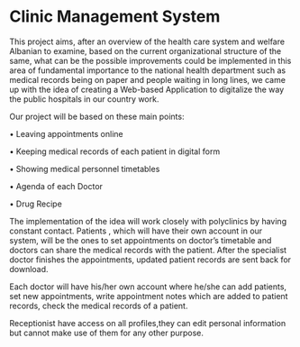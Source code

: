 # Clinic Management System
This project aims, after an overview of the health care system and welfare Albanian to examine,
based on the current organizational structure of the same, what can be the possible
improvements could be implemented in this area of fundamental importance to the national health department such as medical records being on paper and people waiting in long lines, we came up with the idea of creating a Web-based Application to digitalize the way the public hospitals in our country work.

Our project will be based on these main points:

•	Leaving appointments online

•	Keeping medical records of each patient in digital form

•	Showing medical personnel timetables

• Agenda of each Doctor

• Drug Recipe

The implementation of the idea will work closely with polyclinics by having constant contact. Patients , which will have their own account in our system, will be the ones to set appointments on doctor’s timetable and doctors can share the medical records with the patient. After the specialist doctor finishes the appointments, updated patient records are sent back for download.

Each doctor will have his/her own account where he/she can add patients, set new appointments, write appointment notes which are added to patient records, check the medical records of a patient.

Receptionist have access on all profiles,they can edit personal information but cannot make use of them for any other purpose.


